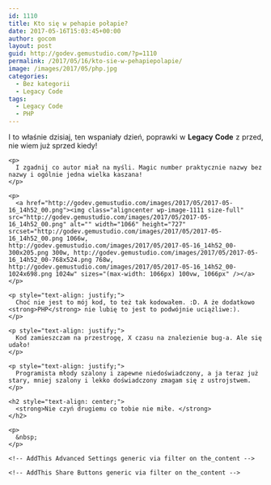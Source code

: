```yaml
---
id: 1110
title: Kto się w pehapie połapie?
date: 2017-05-16T15:03:45+00:00
author: gocom
layout: post
guid: http://godev.gemustudio.com/?p=1110
permalink: /2017/05/16/kto-sie-w-pehapiepolapie/
image: /images/2017/05/php.jpg
categories:
  - Bez kategorii
  - Legacy Code
tags:
  - Legacy Code
  - PHP
---
```

<div id="dslc-theme-content">
  <div id="dslc-theme-content-inner">
    <p style="text-align: justify;">
      I to właśnie dzisiaj, ten wspaniały dzień, poprawki w <strong>Legacy Code</strong> z przed, nie wiem już sprzed kiedy!
    </p>
    
    <p>
      I zgadnij co autor miał na myśli. Magic number praktycznie nazwy bez nazwy i ogólnie jedna wielka kaszana!
    </p>
    
    <p>
      <a href="http://godev.gemustudio.com/images/2017/05/2017-05-16_14h52_00.png"><img class="aligncenter wp-image-1111 size-full" src="http://godev.gemustudio.com/images/2017/05/2017-05-16_14h52_00.png" alt="" width="1066" height="727" srcset="http://godev.gemustudio.com/images/2017/05/2017-05-16_14h52_00.png 1066w, http://godev.gemustudio.com/images/2017/05/2017-05-16_14h52_00-300x205.png 300w, http://godev.gemustudio.com/images/2017/05/2017-05-16_14h52_00-768x524.png 768w, http://godev.gemustudio.com/images/2017/05/2017-05-16_14h52_00-1024x698.png 1024w" sizes="(max-width: 1066px) 100vw, 1066px" /></a>
    </p>
    
    <p style="text-align: justify;">
      Choć nie jest to mój kod, to też tak kodowałem. :D. A że dodatkowo <strong>PHP</strong> nie lubię to jest to podwójnie uciążliwe:).
    </p>
    
    <p style="text-align: justify;">
      Kod zamieszczam na przestrogę, X czasu na znalezienie bug-a. Ale się udało!
    </p>
    
    <p style="text-align: justify;">
      Programista młody szalony i zapewne niedoświadczony, a ja teraz już stary, mniej szalony i lekko doświadczony zmagam się z ustrojstwem.
    </p>
    
    <h2 style="text-align: center;">
      <strong>Nie czyń drugiemu co tobie nie miłe. </strong>
    </h2>
    
    <p>
      &nbsp;
    </p>
    
    <!-- AddThis Advanced Settings generic via filter on the_content -->
    
    <!-- AddThis Share Buttons generic via filter on the_content -->
  </div>
</div>